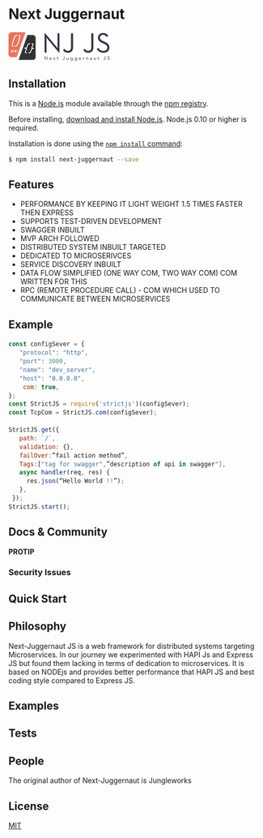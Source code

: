 # Next Juggernaut
![NJ Logo](https://raw.githubusercontent.com/Jungle-Works/next-juggernaut/master/images/nj-200x50.png)



## Installation

This is a [Node.js](https://nodejs.org/en/) module available through the
[npm registry](https://www.npmjs.com/).

Before installing, [download and install Node.js](https://nodejs.org/en/download/).
Node.js 0.10 or higher is required.

Installation is done using the
[`npm install` command](https://docs.npmjs.com/getting-started/installing-npm-packages-locally):

```bash
$ npm install next-juggernaut --save
```

## Features

* PERFORMANCE BY KEEPING IT LIGHT WEIGHT 1.5 TIMES FASTER THEN EXPRESS
* SUPPORTS TEST-DRIVEN DEVELOPMENT 
* SWAGGER INBUILT
* MVP ARCH FOLLOWED  
* DISTRIBUTED SYSTEM INBUILT TARGETED 
* DEDICATED TO MICROSERIVCES  
* SERVICE DISCOVERY INBUILT 
* DATA FLOW SIMPLIFIED (ONE WAY COM, TWO WAY COM) COM WRITTEN FOR THIS
* RPC (REMOTE PROCEDURE CALL) - COM WHICH USED TO COMMUNICATE BETWEEN MICROSERVICES

## Example

```js
const configSever = {
   "protocol": "http",
   "port": 3000,
   "name": "dev_server",
   "host": "0.0.0.0",
    com: true,
};
const StrictJS = require('strictjs')(configSever);
const TcpCom = StrictJS.com(configSever);

StrictJS.get({
   path: `/`,
   validation: {},
   failOver:”fail action method”,
   Tags:["tag for swagger",”description of api in swagger"],
   async handler(req, res) {
     res.json(“Hello World !!”);
   },
 });
StrictJS.start();

```


## Docs & Community

 

**PROTIP** 

### Security Issues



## Quick Start


## Philosophy

Next-Juggernaut JS is a web framework for distributed systems targeting Microservices. In our journey we experimented with HAPI Js and Express JS but found them lacking in terms of dedication to microservices. It is based on NODEjs and provides better performance that HAPI JS and best coding style compared to Express JS.

## Examples

## Tests


## People

The original author of Next-Juggernaut is Jungleworks

## License

[MIT](LICENSE)



